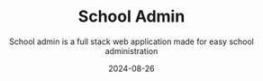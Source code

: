 ---
title: "School Admin"
subtitle: "School admin is a full stack web application made for easy school administration"
code: "https://github.com/buddhagrg/school-admin-frontend"
demo: "https://github.com/buddhagrg/school-admin-frontend"
date: "2024-08-26"
stack: "RTK/RTK-Query, NodeJs (ExpressJS), PgSQL"
---